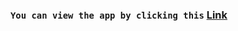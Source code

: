 ### `You can view the app by clicking this` [**Link**](https://afedorovjs.github.io/StarWars-React/)